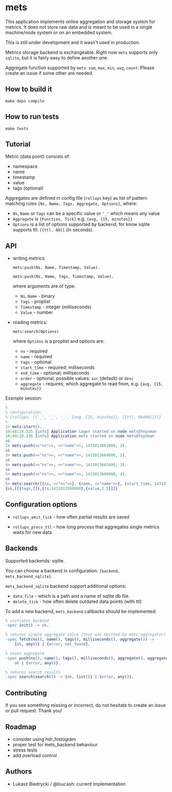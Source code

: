# mets
This application implements online aggregation and storage system for metrics.
It does not store raw data and is meant to be used in a single machine/node
system or on an embedded system.

This is still under development and it wasn't used in production.

Metrics storage backend is exchangeable. Right now `mets` supports only `sqlite`,
but it is fairly easy to define another one.

Aggregate function supported by `mets`: `sum`, `max`, `min`, `avg`, `count`.
Please create an issue if some other are needed.

## How to build it
`make deps compile`

## How to run tests
`make tests`

## Tutorial

Metric (data point) consists of:
* namespace
* name
* timestamp
* value
* tags (optional)

Aggregates are defined in config file (`rollups` key) as list of pattern matching
rules `{Ns, Name, Tags, Aggregate, Options}`, where:
* `Ns`, `Name` or `Tags` can be a specific value or `'_'` which means any value
* `Aggregate` is `{Function, Tick}` e.g. `{avg, {15, minutes}}`
* `Options` is a list of options supported by backend, for know sqlite supports ttl: `[{ttl, 60}]`
  (in seconds).

## API

* writing metrics:

  `mets:push(Ns, Name, Timestamp, Value).`

  `mets:push(Ns, Name, Tags, Timestamp, Value).`

  where arguments are of type:
  * `Ns`, `Name` - binary
  * `Tags` - proplist
  * `Timestamp` - integer (milliseconds)
  * `Value` - number

* reading metrics:

  `mets:search(Options)`

  where `Options` is a proplist and options are:
  * `ns` - required
  * `name` - required
  * `tags` - optional
  * `start_time` - required; milliseconds
  * `end_time` - optional; milliseconds
  * `order` - optional; possible values: `asc` (default) or `desc`
  * `aggregate` - requires; which aggregate to read from, e.g. `{avg, {15, minutes}}`

Example session:
```erlang
%
% configuration:
% {rollups, [{'_', '_', '_', {avg, {15, minutes}}, [{ttl, 86400}]}]}
%
1> mets:start().
16:48:28.325 [info] Application lager started on node mets@feynman
16:48:28.336 [info] Application mets started on node mets@feynman
ok
2> mets:push(<<"ns">>, <<"name">>, 1431013663000, 1).
ok
3> mets:push(<<"ns">>, <<"name">>, 1431013664000, 2).
ok
4> mets:push(<<"ns">>, <<"name">>, 1431013665000, 3).
ok
5> mets:push(<<"ns">>, <<"name">>, 1431013666000, 4).
ok
6> mets:search([{ns, <<"ns">>}, {name, <<"name">>}, {start_time, 1431013500000}, {aggregate, {avg, {15, minutes}}}]).
{ok,[[{tags,[]},{ts,1431013500000},{value,2.5}]]}
```

## Configuration options

* `rollups_emit_tick` - how often partial results are saved

* `rollups_procs_ttl` - how long process that aggregates single metrics waits
  for new data

## Backends

Supported backends: sqlite.

You can choose a backend in configuration: `{backend, mets_backend_sqlite}`.

`mets_backend_sqlite` backend support additional options:

  * `data_file` - which is a path and a name of sqlite db file.
  * `delete_tick` - how often delete outdated data points (with ttl)

To add a new backend, `mets_backend` callbacks should be implemented:

```erlang
% initiates backend
-spec init() -> ok.

% returns single aggregate value (that was emitted by mets_aggregator)
-spec fetch(ns(), name(), tags(), milliseconds(), aggregate()) ->
    {ok, any()} | {error, not_found}.

% saves aggregate
-spec push(ns(), name(), tags(), milliseconds(), aggregate(), aggregate_state(), backend_options()) ->
    ok | {error, any()}.

% returns search results
-spec search(search()) -> {ok, list()} | {error, any()}.
```

## Contributing

If you see something missing or incorrect, do not hesitate to create an issue
or pull request. Thank you!

## Roadmap

- consider using hdr_histogram
- proper test for mets_backend behaviour
- stress tests
- add overload control

## Authors

- Lukasz Biedrycki / @loucash: current implementation
